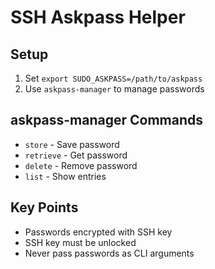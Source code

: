 # SSH Askpass Helper

## Setup
1. Set `export SUDO_ASKPASS=/path/to/askpass`
2. Use `askpass-manager` to manage passwords

## askpass-manager Commands
- `store` - Save password
- `retrieve` - Get password
- `delete` - Remove password
- `list` - Show entries

## Key Points
- Passwords encrypted with SSH key
- SSH key must be unlocked
- Never pass passwords as CLI arguments